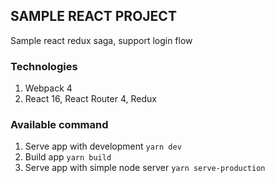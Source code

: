 ## SAMPLE REACT PROJECT
Sample react redux saga, support login flow

### Technologies

1.  Webpack 4
2.  React 16, React Router 4, Redux

### Available command

1.  Serve app with development `yarn dev`
2.  Build app `yarn build`
3.  Serve app with simple node server `yarn serve-production`
